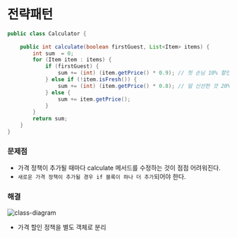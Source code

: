 # 전략패턴
```java
public class Calculator {
    
    public int calculate(boolean firstGuest, List<Item> items) {
        int sum  = 0;
        for (Item item : items) {
            if (firstGuest) {
                sum += (int) (item.getPrice() * 0.9); // 첫 손님 10% 할인
            } else if (!item.isFresh()) {
                sum += (int) (item.getPrice() * 0.8); // 덜 신선한 것 20% 할인
            } else {
                sum += item.getPrice();
            }
        }
        return sum;
    }
}
```
### 문제점
- 가격 정책이 추가될 때마다 calculate 메서드를 수정하는 것이 점점 어려워진다.
- `새로운 가격 정책이 추가될 경우 if 블록이 하나 더 추가`되어야 한다.

### 해결
![class-diagram](http://www.plantuml.com/plantuml/proxy?src=https://raw.githubusercontent.com/wkdehdlr/TIL/master/TIL/%EB%94%94%EC%9E%90%EC%9D%B8%ED%8C%A8%ED%84%B4/1.puml)
- 가격 할인 정책을 별도 객체로 분리